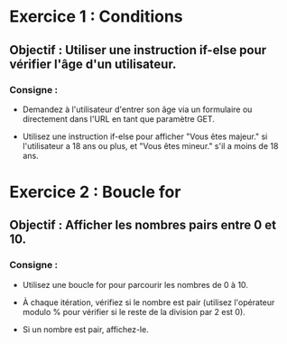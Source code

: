 # Exercice 1 : Conditions

## Objectif : Utiliser une instruction if-else pour vérifier l'âge d'un utilisateur.

### Consigne :

- Demandez à l'utilisateur d'entrer son âge via un formulaire ou directement dans l'URL en tant que paramètre GET.

- Utilisez une instruction if-else pour afficher "Vous êtes majeur." si l'utilisateur a 18 ans ou plus, et "Vous êtes mineur." s'il a moins de 18 ans.

# Exercice 2 : Boucle for

## Objectif : Afficher les nombres pairs entre 0 et 10.

### Consigne :

- Utilisez une boucle for pour parcourir les nombres de 0 à 10.

- À chaque itération, vérifiez si le nombre est pair (utilisez l'opérateur modulo % pour vérifier si le reste de la division par 2 est 0).

- Si un nombre est pair, affichez-le.
